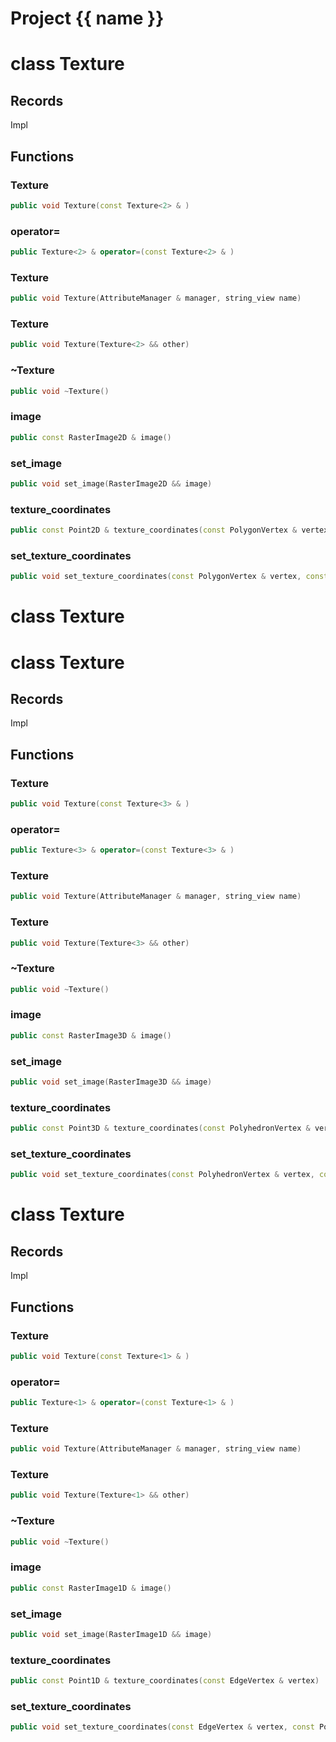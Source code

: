 <script setup>
import {useRoute} from 'vitepress'
const {path} = useRoute()
const tokens = path.split('/')
const words = tokens[2].split('-');
for (let i = 0; i < words.length; i++) {
    words[i] = words[i].charAt(0).toUpperCase() + words[i].slice(1);
    words[i] = words[i].replace('geode', 'Geode')
}
const name = words.join('-');
</script>
# Project {{ name }}

# class Texture


## Records

Impl



## Functions

### Texture

```cpp
public void Texture(const Texture<2> & )
```


### operator=

```cpp
public Texture<2> & operator=(const Texture<2> & )
```


### Texture

```cpp
public void Texture(AttributeManager & manager, string_view name)
```


### Texture

```cpp
public void Texture(Texture<2> && other)
```


### ~Texture

```cpp
public void ~Texture()
```


### image

```cpp
public const RasterImage2D & image()
```


### set_image

```cpp
public void set_image(RasterImage2D && image)
```


### texture_coordinates

```cpp
public const Point2D & texture_coordinates(const PolygonVertex & vertex)
```


### set_texture_coordinates

```cpp
public void set_texture_coordinates(const PolygonVertex & vertex, const Point2D & coordinates)
```




# class Texture

# class Texture


## Records

Impl



## Functions

### Texture

```cpp
public void Texture(const Texture<3> & )
```


### operator=

```cpp
public Texture<3> & operator=(const Texture<3> & )
```


### Texture

```cpp
public void Texture(AttributeManager & manager, string_view name)
```


### Texture

```cpp
public void Texture(Texture<3> && other)
```


### ~Texture

```cpp
public void ~Texture()
```


### image

```cpp
public const RasterImage3D & image()
```


### set_image

```cpp
public void set_image(RasterImage3D && image)
```


### texture_coordinates

```cpp
public const Point3D & texture_coordinates(const PolyhedronVertex & vertex)
```


### set_texture_coordinates

```cpp
public void set_texture_coordinates(const PolyhedronVertex & vertex, const Point3D & coordinates)
```




# class Texture


## Records

Impl



## Functions

### Texture

```cpp
public void Texture(const Texture<1> & )
```


### operator=

```cpp
public Texture<1> & operator=(const Texture<1> & )
```


### Texture

```cpp
public void Texture(AttributeManager & manager, string_view name)
```


### Texture

```cpp
public void Texture(Texture<1> && other)
```


### ~Texture

```cpp
public void ~Texture()
```


### image

```cpp
public const RasterImage1D & image()
```


### set_image

```cpp
public void set_image(RasterImage1D && image)
```


### texture_coordinates

```cpp
public const Point1D & texture_coordinates(const EdgeVertex & vertex)
```


### set_texture_coordinates

```cpp
public void set_texture_coordinates(const EdgeVertex & vertex, const Point1D & coordinates)
```




